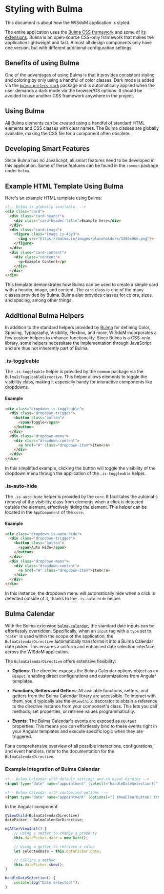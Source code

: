 # Styling with Bulma

This document is about how the WISdoM application is styled.

The entire application uses the [Bulma CSS framework](https://bulma.io) and some 
of [its extensions](https://bulma.io/extensions/). 
Bulma is an open-source CSS-only framework that makes the application 
lightweight and fast. 
Almost all design components only have one version, but with different 
additional configuration settings.

## Benefits of using Bulma

One of the advantages of using Bulma is that it provides consistent styling and 
coloring by only using a handful of color classes. 
Dark mode is added via the 
[`bulma-prefers-dark`](https://www.npmjs.com/package/bulma-prefers-dark) package 
and is automatically applied when the user demands a dark mode via the 
browser/OS options. 
It should be avoided to use another CSS framework anywhere in the project.

## Using Bulma

All Bulma elements can be created using a handful of standard HTML elements and 
CSS classes with clear names. 
The Bulma classes are globally available, making the CSS file for a component 
often obsolete.

## Developing Smart Features

Since Bulma has no JavaScript, all smart features need to be developed in this 
application. 
Some of these features can be found in the `common` package under `bulma`.

## Example HTML Template Using Bulma

Here's an example HTML template using Bulma:

```html
<!-- Bulma is globally available. -->
<div class="card">
  <div class="card-header">
    <div class="card-header-title">Example here</div>
  </div>
  <div class="card-image">
    <figure class="image is-4by3">
      <img src="https://bulma.io/images/placeholders/1280x960.png"/>
    </figure>
  </div>
  <div class="card-content">
    <div class="content">
      <p>Example Content</p>
    </div>
  </div>
</div>
```

This template demonstrates how Bulma can be used to create a simple card with a 
header, image, and content. 
The `card` class is one of the many classes provided by Bulma. 
Bulma also provides classes for colors, sizes, and spacing, among other things.

## Additional Bulma Helpers

In addition to the standard helpers provided by
[Bulma](https://bulma.io/documentation/helpers/)
for defining Color, Spacing, Typography, Visibility, Flexbox, and more,
WISdoM incorporates a few custom helpers to enhance functionality.
Since Bulma is a CSS-only library, some helpers necessitate the implementation 
through JavaScript and are thus not inherently part of Bulma.

### .is-toggleable

The `.is-toggleable` helper is provided by the `common` package via the 
`BulmaIsToggleableDirective`. 
This helper allows elements to toggle the visibility class, making it especially 
handy for interactive components like dropdowns.

#### Example

```html
<div class="dropdown is-toggleable">
  <div class="dropdown-trigger">
    <button class="button">
      <span>Toggle</span>
    </button>  
  </div>
  <div class="dropdown-menu">
    <div class="dropdown-content">
      <a href="#" class="dropdown-item">Item</a>
    </div>
  </div>
</div>
```

In this simplified example, clicking the button will toggle the visibility of 
the dropdown menu through the application of the `.is-toggleable` helper.

### .is-auto-hide

The `.is-auto-hide` helper is provided by the `core`.
It facilitates the automatic removal of the visibility class from elements when 
a click is detected outside the element, effectively hiding the element.
This helper can be located in the `AppComponent` of the `core`.

#### Example

```html
<div class="dropdown is-auto-hide">
  <div class="dropdown-trigger">
    <button class="button">
      <span>Auto Hide</span>
    </button>
  </div>
  <div class="dropdown-menu">
    <div class="dropdown-content">
      <a href="#" class="dropdown-item">Item</a>
    </div>
  </div>
</div>
```

In this instance, the dropdown menu will automatically hide when a click is 
detected outside of it, thanks to the `.is-auto-hide` helper.

## Bulma Calendar

With the Bulma extension [`bulma-calendar`](https://doc.mh-s.de/bulma-calendar/), 
the standard date inputs can be effortlessly overridden. 
Specifically, when an `input` tag with a `type` set to `"date"` is used within 
the scope of the application, the `BulmaCalendarDirective` automatically 
transforms it into a Bulma Calendar date picker. 
This ensures a uniform and enhanced date selection interface across the WISdoM 
application.

The `BulmaCalendarDirective` offers extensive flexibility:

- **Options**:
  The directive exposes the Bulma Calendar options object as an `@Input`, 
  enabling direct configurations and customizations from Angular templates.

- **Functions, Setters and Getters**:
  All available functions, setters, and getters from the Bulma Calendar library 
  are accessible. 
  To interact with them, you'd typically use the `@ViewChild` decorator to 
  obtain a reference to the directive instance from your component's class. 
  This lets you call methods, set properties, or retrieve values 
  programmatically.

- **Events**:
  The Bulma Calendar's events are exposed as `@Output` properties. 
  This means you can effortlessly bind to these events right in your Angular 
  templates and execute specific logic when they are triggered.

For a comprehensive overview of all possible interactions, configurations, and 
event handlers, refer to the documentation for the `BulmaCalendarDirective`.


### Example Integration of Bulma Calendar

```html
<!-- Bulma Calendar with default settings and an event binding -->
<input type="date" name="appointment" (select)="handleDateSelection()" #myDatePicker>

<!-- Bulma Calendar with customized options -->
<input type="date" name="appointment" [options]="{ showClearButton: true, dateFormat: 'DD/MM/YYYY' }">
```

In the Angular component:

```ts
@ViewChild(BulmaCalendarDirective) 
datePicker!: BulmaCalendarDirective;

ngAfterViewInit() {
    // Using a setter to change a property
    this.datePicker.date = new Date();

    // Using a getter to retrieve a value
    let selectedDate = this.datePicker.date;

    // Calling a method
    this.datePicker.show();
}

handleDateSelection() {
    console.log("Date selected!");
}
```
